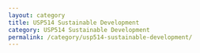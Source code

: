 ```yaml
---
layout: category
title: USP514 Sustainable Development
category: USP514 Sustainable Development
permalink: /category/usp514-sustainable-development/
---
```

